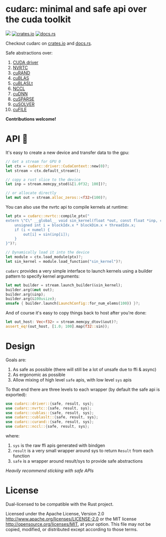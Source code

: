 # cudarc: minimal and safe api over the cuda toolkit

[![](https://dcbadge.vercel.app/api/server/AtUhGqBDP5)](https://discord.gg/AtUhGqBDP5)
[![crates.io](https://img.shields.io/crates/v/cudarc?style=for-the-badge)](https://crates.io/crates/cudarc)
[![docs.rs](https://img.shields.io/docsrs/cudarc?label=docs.rs%20latest&style=for-the-badge)](https://docs.rs/cudarc)

Checkout cudarc on [crates.io](https://crates.io/crates/cudarc) and [docs.rs](https://docs.rs/cudarc/latest/cudarc/).

Safe abstractions over:
1. [CUDA driver](https://docs.nvidia.com/cuda/cuda-driver-api/index.html)
2. [NVRTC](https://docs.nvidia.com/cuda/nvrtc/index.html)
3. [cuRAND](https://docs.nvidia.com/cuda/curand/index.html)
4. [cuBLAS](https://docs.nvidia.com/cuda/cublas/index.html)
5. [cuBLASLt](https://docs.nvidia.com/cuda/cublas/#using-the-cublaslt-api)
6. [NCCL](https://docs.nvidia.com/deeplearning/nccl/user-guide/docs/)
7. [cuDNN](https://docs.nvidia.com/deeplearning/cudnn/backend/latest/api/overview.html)
8. [cuSPARSE](https://docs.nvidia.com/cuda/cusparse/)
9. [cuSOLVER](https://docs.nvidia.com/cuda/cusolver/)
10. [cuFILE](https://docs.nvidia.com/gpudirect-storage/api-reference-guide/index.html#introduction)

**Contributions welcome!**

# API 👀

It's easy to create a new device and transfer data to the gpu:

```rust
// Get a stream for GPU 0
let ctx = cudarc::driver::CudaContext::new(0)?;
let stream = ctx.default_stream();

// copy a rust slice to the device
let inp = stream.memcpy_stod(&[1.0f32; 100])?;

// or allocate directly
let mut out = stream.alloc_zeros::<f32>(100)?;
```

You can also use the nvrtc api to compile kernels at runtime:

```rust
let ptx = cudarc::nvrtc::compile_ptx("
extern \"C\" __global__ void sin_kernel(float *out, const float *inp, const size_t numel) {
    unsigned int i = blockIdx.x * blockDim.x + threadIdx.x;
    if (i < numel) {
        out[i] = sin(inp[i]);
    }
}")?;

// Dynamically load it into the device
let module = ctx.load_module(ptx)?;
let sin_kernel = module.load_function("sin_kernel")?;
```

`cudarc` provides a very simple interface to launch kernels using a builder pattern to specify kernel arguments:

```rust
let mut builder = stream.launch_builder(&sin_kernel);
builder.arg(&mut out);
builder.arg(&inp);
builder.arg(&100usize);
unsafe { builder.launch(LaunchConfig::for_num_elems(100)) }?;
```

And of course it's easy to copy things back to host after you're done:

```rust
let out_host: Vec<f32> = stream.memcpy_dtov(&out)?;
assert_eq!(out_host, [1.0; 100].map(f32::sin));
```

# Design

Goals are:
1. As safe as possible (there will still be a lot of unsafe due to ffi & async)
2. As ergonomic as possible
3. Allow mixing of high level `safe` apis, with low level `sys` apis

To that end there are three levels to each wrapper (by default the safe api is exported):
```rust
use cudarc::driver::{safe, result, sys};
use cudarc::nvrtc::{safe, result, sys};
use cudarc::cublas::{safe, result, sys};
use cudarc::cublaslt::{safe, result, sys};
use cudarc::curand::{safe, result, sys};
use cudarc::nccl::{safe, result, sys};
```

where:
1. `sys` is the raw ffi apis generated with bindgen
2. `result` is a very small wrapper around sys to return `Result` from each function
3. `safe` is a wrapper around result/sys to provide safe abstractions

*Heavily recommend sticking with safe APIs*

# License

Dual-licensed to be compatible with the Rust project.

Licensed under the Apache License, Version 2.0 http://www.apache.org/licenses/LICENSE-2.0 or the MIT license http://opensource.org/licenses/MIT, at your option. This file may not be copied, modified, or distributed except according to those terms.
